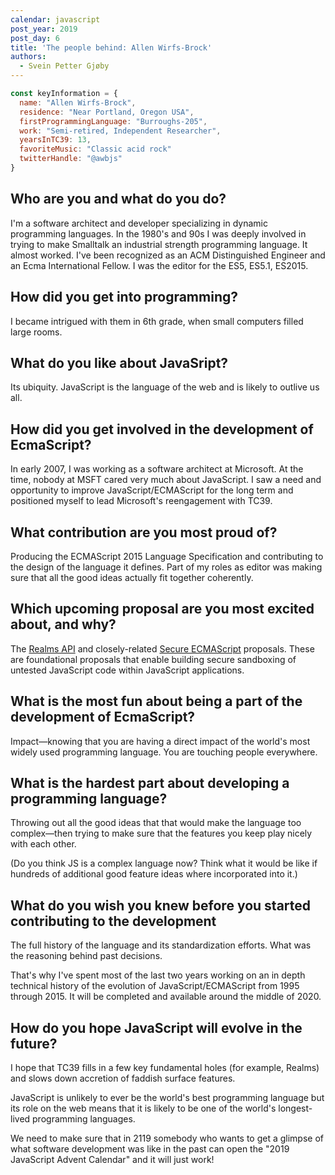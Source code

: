 ```yaml
---
calendar: javascript
post_year: 2019
post_day: 6
title: 'The people behind: Allen Wirfs-Brock'
authors:
  - Svein Petter Gjøby
---
```

```js
const keyInformation = {
  name: "Allen Wirfs-Brock",
  residence: "Near Portland, Oregon USA", 
  firstProgrammingLanguage: "Burroughs-205", 
  work: "Semi-retired, Independent Researcher", 
  yearsInTC39: 13, 
  favoriteMusic: "Classic acid rock"
  twitterHandle: "@awbjs"
}

```

## Who are you and what do you do? 

I'm a software architect and developer specializing in dynamic programming languages. In the 1980's and 90s I was deeply involved in trying to make Smalltalk an industrial strength programming language.  It almost worked. I've been recognized as an ACM Distinguished Engineer and an Ecma International Fellow. I was the editor for the ES5, ES5.1, ES2015.

## How did you get into programming? 

I became intrigued with them in 6th grade, when small computers filled large rooms.

## What do you like about JavaSript?

Its ubiquity.  JavaScript is the language of the web and is likely to outlive us all.

## How did you get involved in the development of EcmaScript?

In early 2007, I was working as a software architect at Microsoft. At the time,
nobody at MSFT cared very much about JavaScript.  I saw a need and opportunity
to improve  JavaScript/ECMAScript for the long term and positioned myself to
lead Microsoft's reengagement with TC39. 

## What contribution are you most proud of?

Producing the ECMAScript 2015 Language Specification and contributing to the
design of the language it defines. Part of my roles as editor was making sure
that all the good ideas actually fit together coherently.

## Which upcoming proposal are you most excited about, and why?

The [Realms API](https://github.com/tc39/proposal-realms) and closely-related
[Secure ECMAScript](https://github.com/tc39/proposal-ses) proposals.
These are foundational proposals that enable building secure sandboxing
of untested JavaScript code within JavaScript applications. 

## What is the most fun about being a part of the development of EcmaScript?

Impact&mdash;knowing that you are having a direct impact of the world's most
widely used programming language. You are touching people everywhere.

## What is the hardest part about developing a programming language?

Throwing out all the good ideas that that would make the language too
complex&mdash;then trying to make sure that the features you keep play
nicely with each other.

(Do you think JS is a complex language now? Think what it would be like if
hundreds of additional good feature ideas where incorporated into it.)

## What do you wish you knew before you started contributing to the development

The full history of the language and its standardization efforts. What was the
reasoning behind past decisions.

That's why I've spent most of the last two years working on an in depth
technical history of the evolution of JavaScript/ECMAScript from 1995
through 2015. It will be completed and available around the middle of 2020.

## How do you hope JavaScript will evolve in the future?

I  hope that TC39 fills in a few key fundamental holes (for example, Realms)
and slows down  accretion of faddish surface features. 

JavaScript is unlikely to ever be the world's best programming language but
its role on the web means that it is likely to be one of the world's
longest-lived programming languages.

We need to make sure that in 2119 somebody who wants to get a glimpse of what
software development was like in the past can open the
"2019 JavaScript Advent Calendar" and it will just work!
